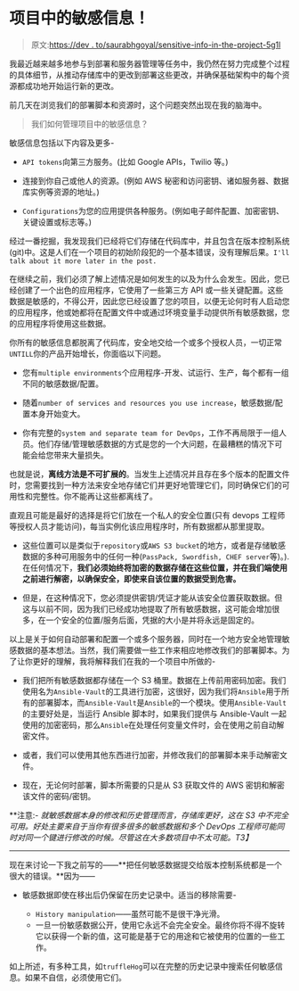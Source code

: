 # 项目中的敏感信息！

> 原文:[https://dev . to/saurabhgoyal/sensitive-info-in-the-project-5g1l](https://dev.to/saurabhgoyal/sensitive-info-in-the-project-5g1l)

我最近越来越多地参与到部署和服务器管理等任务中，我仍然在努力完成整个过程的具体细节，从推动存储库中的更改到部署这些更改，并确保基础架构中的每个资源都成功地开始运行新的更改。

前几天在浏览我们的部署脚本和资源时，这个问题突然出现在我的脑海中。

> 我们如何管理项目中的敏感信息？

敏感信息包括以下内容及更多-

*   `API tokens`向第三方服务。(比如 Google APIs，Twilio 等。)

*   连接到你自己或他人的资源。(例如 AWS 秘密和访问密钥、诸如服务器、数据库实例等资源的地址。)

*   `Configurations`为您的应用提供各种服务。(例如电子邮件配置、加密密钥、关键设置或标志等。)

经过一番挖掘，我发现我们已经将它们存储在代码库中，并且包含在版本控制系统(git)中。这是人们在一个项目的初始阶段犯的一个基本错误，没有理解后果。`I'll talk about it more later in the post.`

在继续之前，我们必须了解上述情况是如何发生的以及为什么会发生。因此，您已经创建了一个出色的应用程序，它使用了一些第三方 API 或一些关键配置。这些数据是敏感的，不得公开，因此您已经设置了您的项目，以便无论何时有人启动您的应用程序，他或她都将在配置文件中或通过环境变量手动提供所有敏感数据，您的应用程序将使用这些数据。

你所有的敏感信息都脱离了代码库，安全地交给一个或多个授权人员，一切正常`UNTILL`你的产品开始增长，你面临以下问题。

*   您有`multiple environments`个应用程序-开发、试运行、生产，每个都有一组不同的敏感数据/配置。

*   随着`number of services and resources you use increase`，敏感数据/配置本身开始变大。

*   你有完整的`system and separate team for DevOps`，工作不再局限于一组人员。他们存储/管理敏感数据的方式是您的一个大问题，在最糟糕的情况下可能会给您带来大量损失。

也就是说，**离线方法是不可扩展的**。当发生上述情况并且存在多个版本的配置文件时，您需要找到一种方法来安全地存储它们并更好地管理它们，同时确保它们的可用性和完整性。你不能再让这些都离线了。

直观且可能是最好的选择是将它们放在一个私人的安全位置(只有 devops 工程师等授权人员才能访问)，每当实例化该应用程序时，所有数据都从那里提取。

*   这些位置可以是类似于`repository`或`AWS S3 bucket`的地方，或者是存储敏感数据的多种可用服务中的任何一种(`PassPack, Swordfish, CHEF server`等)。).在任何情况下，**我们必须始终将加密的数据存储在这些位置，并在我们端使用之前进行解密，以确保安全，即使来自该位置的数据受到危害。**

*   但是，在这种情况下，您必须提供密钥/凭证才能从该安全位置获取数据。但这与以前不同，因为我们已经成功地提取了所有敏感数据，这可能会增加很多，在一个安全的位置/服务后面，凭据的大小是并将永远是固定的。

以上是关于如何自动部署和配置一个或多个服务器，同时在一个地方安全地管理敏感数据的基本想法。当然，我们需要做一些工作来相应地修改我们的部署脚本。为了让你更好的理解，我将解释我们在我的一个项目中所做的-

*   我们把所有敏感数据都存储在一个 S3 桶里。数据在上传前用密码加密。我们使用名为`Ansible-Vault`的工具进行加密，这很好，因为我们将`Ansible`用于所有的部署脚本，而`Ansible-Vault`是`Ansible`的一个模块。使用`Ansible-Vault`的主要好处是，当运行 Ansible 脚本时，如果我们提供与 Ansible-Vault 一起使用的加密密码，那么`Ansible`在处理任何变量文件时，会在使用之前自动解密文件。

*   或者，我们可以使用其他东西进行加密，并修改我们的部署脚本来手动解密文件。

*   现在，无论何时部署，脚本所需要的只是从 S3 获取文件的 AWS 密钥和解密该文件的密码/密钥。

**注意:- *就敏感数据本身的修改和历史管理而言，存储库更好，这在 S3 中不完全可用。好处主要来自于当你有很多很多的敏感数据和多个 DevOps 工程师可能同时对同一个键进行修改的时候。尽管这在大多数项目中不太可能。*T3】**

* * *

现在来讨论一下我之前写的——**把任何敏感数据提交给版本控制系统都是一个很大的错误。**因为——

*   敏感数据即使在移出后仍保留在历史记录中。适当的移除需要-

    *   `History manipulation`——虽然可能不是很干净光滑。
    *   一旦一份敏感数据公开，使用它永远不会完全安全。最终你将不得不旋转它以获得一个新的值，这可能是基于它的用途和它被使用的位置的一些工作。

如上所述，有多种工具，如`truffleHog`可以在完整的历史记录中搜索任何敏感信息。如果不自信，必须使用它们。